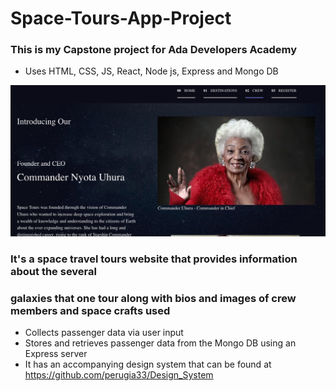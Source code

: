 # Space-Tours-App-Project

### This is my Capstone project for Ada Developers Academy
* Uses HTML, CSS,  JS,  React, Node js,  Express and Mongo DB

<img src="public/ReadMe_Cover_Image.jpeg" width=600>



### It's a space travel tours website that provides information about the several
### galaxies that one tour along with bios and images of crew members and space crafts used
* Collects passenger data via user input 
* Stores and retrieves passenger data from the Mongo DB using an Express server 
* It has an accompanying design system that can be found at https://github.com/perugia33/Design_System
